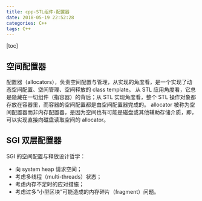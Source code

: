 ```yaml
---
title: cpp-STL组件-配置器
date: 2018-05-19 22:52:28
categories: C++
tags: C++
---
```

[toc]
## 空间配置器
配置器（allocators），负责空间配置与管理，从实现的角度看，是一个实现了动态空间配置、空间管理、空间释放的 class template。
从 STL 应用角度看，它总是隐藏在一切组件（指容器）的背后；从 STL 实现角度看，整个 STL 操作对象都存放在容器里，而容器的空间配置都是由空间配置器完成的。
allocator 被称为空间配置器而非内存配置器，是因为空间也有可能是磁盘或其他辅助存储介质，即，可以实现直接向磁盘读取空间的 allocator。

## SGI 双层配置器
SGI 的空间配置与释放设计哲学：
* 向 system heap 请求空间；
* 考虑多线程（multi-threads）状态；
* 考虑内存不足时的应对措施；
* 考虑过多“小型区块”可能造成的内存碎片（fragment）问题。